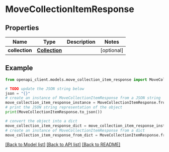 # MoveCollectionItemResponse


## Properties

Name | Type | Description | Notes
------------ | ------------- | ------------- | -------------
**collection** | [**Collection**](Collection.md) |  | [optional] 

## Example

```python
from openapi_client.models.move_collection_item_response import MoveCollectionItemResponse

# TODO update the JSON string below
json = "{}"
# create an instance of MoveCollectionItemResponse from a JSON string
move_collection_item_response_instance = MoveCollectionItemResponse.from_json(json)
# print the JSON string representation of the object
print(MoveCollectionItemResponse.to_json())

# convert the object into a dict
move_collection_item_response_dict = move_collection_item_response_instance.to_dict()
# create an instance of MoveCollectionItemResponse from a dict
move_collection_item_response_from_dict = MoveCollectionItemResponse.from_dict(move_collection_item_response_dict)
```
[[Back to Model list]](../README.md#documentation-for-models) [[Back to API list]](../README.md#documentation-for-api-endpoints) [[Back to README]](../README.md)


